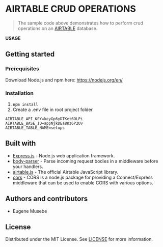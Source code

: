 # AIRTABLE CRUD OPERATIONS

> The sample code above demonstrates how to perform crud operations on an [AIRTABLE](https://airtable.com/) database.


**USAGE**

## Getting started
### Prerequisites
Download Node.js and npm here: https://nodejs.org/en/
### Installation
1. `npm install`
2. Create a .env file in root project folder


```
AIRTABLE_API_KEY=keyGp6yDTKet6OLPi
AIRTABLE_BASE_ID=appNjkDEa8Kz6P2Uv
AIRTABLE_TABLE_NAME=setups

```

## Built with
- [Express.js](https://github.com/expressjs/express) - Node.js web application framework.
- [body-parser](https://github.com/expressjs/body-parser) - Parse incoming request bodies in a middleware before your handlers.
- [airtable.js](https://github.com/Airtable/airtable.js) - The official Airtable JavaScript library.
- [cors](https://github.com/expressjs/cors) - CORS is a node.js package for providing a Connect/Express middleware that can be used to enable CORS with various options.

## Authors and contributors
- Eugene Musebe


## License
Distributed under the MIT License. See [LICENSE](LICENSE) for more information.
